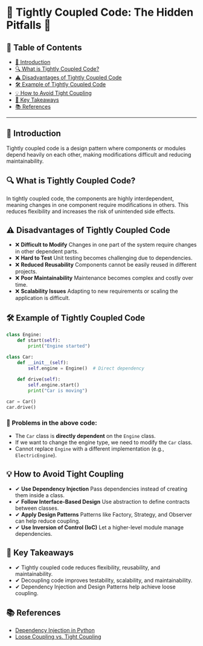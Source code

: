 # 🚨 Tightly Coupled Code: The Hidden Pitfalls 🚨

## 📑 Table of Contents
- [📌 Introduction](#-introduction)
- [🔍 What is Tightly Coupled Code?](#-what-is-tightly-coupled-code)
- [⚠️ Disadvantages of Tightly Coupled Code](#-disadvantages-of-tightly-coupled-code)
- [🛠️ Example of Tightly Coupled Code](#-example-of-tightly-coupled-code)
- [💡 How to Avoid Tight Coupling](#-how-to-avoid-tight-coupling)
- [📌 Key Takeaways](#-key-takeaways)
- [📚 References](#-references)


---
## 📌 Introduction
Tightly coupled code is a design pattern where components or modules depend heavily on each other, making modifications difficult and reducing maintainability.

## 🔍 What is Tightly Coupled Code?
In tightly coupled code, the components are highly interdependent, meaning changes in one component require modifications in others. This reduces flexibility and increases the risk of unintended side effects.

## ⚠️ Disadvantages of Tightly Coupled Code
- ❌ **Difficult to Modify** Changes in one part of the system require changes in other dependent parts.
- ❌ **Hard to Test** Unit testing becomes challenging due to dependencies.
- ❌ **Reduced Reusability** Components cannot be easily reused in different projects.
- ❌ **Poor Maintainability** Maintenance becomes complex and costly over time.
- ❌ **Scalability Issues** Adapting to new requirements or scaling the application is difficult.

## 🛠️ Example of Tightly Coupled Code
```python
class Engine:
    def start(self):
        print("Engine started")

class Car:
    def __init__(self):
        self.engine = Engine()  # Direct dependency
    
    def drive(self):
        self.engine.start()
        print("Car is moving")

car = Car()
car.drive()
```
### 🚨 Problems in the above code:
- The `Car` class is **directly dependent** on the `Engine` class.
- If we want to change the engine type, we need to modify the `Car` class.
- Cannot replace `Engine` with a different implementation (e.g., `ElectricEngine`).

## 💡 How to Avoid Tight Coupling
- ✔ **Use Dependency Injection** Pass dependencies instead of creating them inside a class.
- ✔ **Follow Interface-Based Design** Use abstraction to define contracts between classes.
- ✔ **Apply Design Patterns** Patterns like Factory, Strategy, and Observer can help reduce coupling.
- ✔ **Use Inversion of Control (IoC)** Let a higher-level module manage dependencies.

## 📌 Key Takeaways
- ✔ Tightly coupled code reduces flexibility, reusability, and maintainability.
- ✔ Decoupling code improves testability, scalability, and maintainability.
- ✔ Dependency Injection and Design Patterns help achieve loose coupling.

## 📚 References
- [Dependency Injection in Python](https://realpython.com/python-dependency-injection/)
- [Loose Coupling vs. Tight Coupling](https://www.geeksforgeeks.org/tight-coupling-vs-loose-coupling-in-java/)

